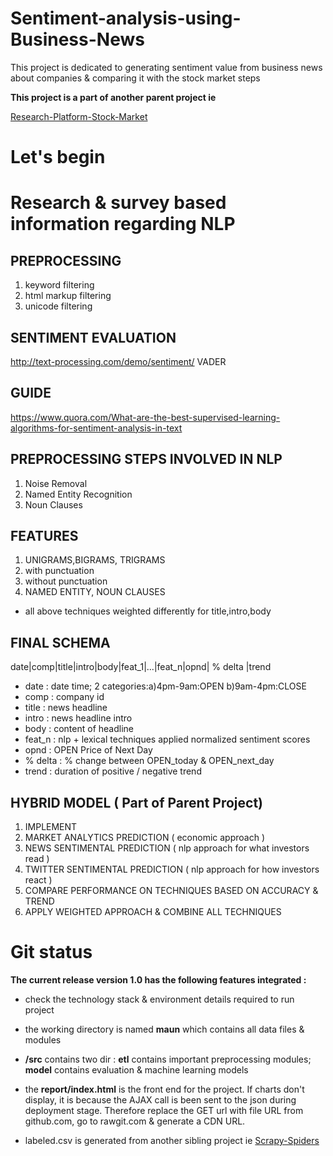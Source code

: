 
# Sentiment-analysis-using-Business-News


This project is dedicated to generating sentiment value from business news about companies & comparing it with the stock market steps

**This project is a part of another parent project ie**

[Research-Platform-Stock-Market](https://github.com/ZNClub-PA-ML-AI)

# Let's begin


# Research & survey based information regarding NLP
## PREPROCESSING
1. keyword filtering
2. html markup filtering
3. unicode filtering

## SENTIMENT EVALUATION
http://text-processing.com/demo/sentiment/
VADER

## GUIDE
https://www.quora.com/What-are-the-best-supervised-learning-algorithms-for-sentiment-analysis-in-text
## PREPROCESSING STEPS INVOLVED IN NLP
1. Noise Removal
2. Named Entity Recognition
3. Noun Clauses

## FEATURES
1. UNIGRAMS,BIGRAMS, TRIGRAMS
  1. with punctuation
  2. without punctuation
2. NAMED ENTITY, NOUN CLAUSES
- all above techniques weighted differently for title,intro,body


## FINAL SCHEMA
date|comp|title|intro|body|feat_1|...|feat_n|opnd| % delta |trend
- date : date time; 2 categories:a)4pm-9am:OPEN b)9am-4pm:CLOSE
- comp : company id
- title : news headline
- intro : news headline intro
- body : content of headline
- feat_n : nlp + lexical techniques applied normalized sentiment scores
- opnd : OPEN Price of Next Day
- % delta : % change between OPEN_today & OPEN_next_day
- trend : duration of positive / negative trend

## HYBRID MODEL ( Part of Parent Project) 
1. IMPLEMENT
  1. MARKET ANALYTICS PREDICTION ( economic approach )
  2. NEWS SENTIMENTAL PREDICTION ( nlp approach for what investors read )
  3. TWITTER SENTIMENTAL PREDICTION ( nlp approach for how investors react )
2. COMPARE PERFORMANCE ON TECHNIQUES BASED ON ACCURACY & TREND
3. APPLY WEIGHTED APPROACH & COMBINE ALL TECHNIQUES

# Git status 


 **The current release version 1.0 has the following features integrated :**

 - check the technology stack & environment details required to run project 

 - the working directory is named **maun** which contains all data files & modules

 - **/src** contains two dir : **etl** contains important preprocessing modules; **model** contains evaluation & machine learning models 

- the **report/index.html** is the front end for the project. If charts don't display, it is because the AJAX call is been sent to the json during deployment stage. Therefore replace the GET url with file URL from github.com, go to rawgit.com & generate a CDN URL. 

- labeled.csv is generated from another sibling project ie [Scrapy-Spiders](https://github.com/ZNClub-PA-ML-AI/Scrapy-Spiders)


 

